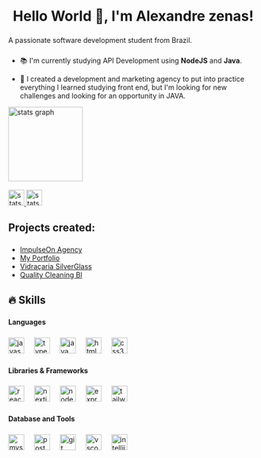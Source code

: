 <h1 align="center">Hello World 👋,  I'm Alexandre zenas! </h1>

###

<p align="left">A passionate software development  student from Brazil.</p>

###

* <p align="left">📚 I'm currently studying API Development using <Strong>NodeJS</Strong> and <Strong>Java</Strong>. <br>
*  🔭 I created a development and marketing agency to put into practice everything I learned studying front end, but I'm looking for new challenges and looking for an opportunity in JAVA.</p>

<div align="left">
  <img src="https://github-readme-stats.vercel.app/api?username=alexandrezenas&hide_title=false&hide_rank=false&show_icons=true&include_all_commits=true&count_private=true&disable_animations=false&theme=gotham&locale=en&hide_border=false&order=1" height="150" alt="stats graph"  />
</div>

<br/>
<!-- Imagens do linkedin e instagram retiradas no dev.to -->
<div align="left">
  <a href="https://www.linkedin.com/in/alexandre-zenas-819b3163/" target="_blank" >
      <img src="https://img.shields.io/badge/LinkedIn-0077B5?style=for-the-badge&logo=linkedin&logoColor=white" height="32" alt="stats         graph"  />
  </a>
  <a href="https://www.instagram.com/alexandrezenas/" target="_blank" >
    <img src="https://img.shields.io/badge/Instagram-E4405F?style=for-the-badge&logo=instagram&logoColor=white" height="32" alt="stats       graph"  />
  </a>
</div>

###

<h2 align="left">Projects created:</h2>

###

* [ImpulseOn Agency](https://impulseonagency.com/) <br>
* [My Portfolio](https://alexandrezenas.github.io/portfolio/) <br>
* [Vidraçaria SilverGlass](https://xn--vidraariasilverglass-70b.com.br/) <br>
* [Quality Cleaning Bl](https://qualitycleaningbl.com/) <br>

###

<h2 align="left">🔥 Skills</h2>

###

<h4 align="left">Languages</h4>

###

<div align="left">
  <img src="https://cdn.jsdelivr.net/gh/devicons/devicon/icons/javascript/javascript-original.svg" height="32" alt="javascript logo"  />
  <img width="12" />
  <img src="https://cdn.jsdelivr.net/gh/devicons/devicon/icons/typescript/typescript-original.svg" height="32" alt="typescript logo"  />
  <img width="12" />
  <img src="https://cdn.jsdelivr.net/gh/devicons/devicon/icons/java/java-original.svg" height="32" alt="java logo"  />
  <img width="12" />
  <img src="https://cdn.jsdelivr.net/gh/devicons/devicon/icons/html5/html5-original.svg" height="32" alt="html5 logo"  />
  <img width="12" />
  <img src="https://cdn.jsdelivr.net/gh/devicons/devicon/icons/css3/css3-original.svg" height="32" alt="css3 logo"  />
</div>

###

<h4 align="left">Libraries & Frameworks</h4>

###

<div align="left">
  <img src="https://cdn.jsdelivr.net/gh/devicons/devicon/icons/react/react-original.svg" height="32" alt="react logo"  />
  <img width="12" />
  <img src="https://cdn.jsdelivr.net/gh/devicons/devicon/icons/nextjs/nextjs-original.svg" height="32" alt="nextjs logo"  />
  <img width="12" />
  <img src="https://cdn.jsdelivr.net/gh/devicons/devicon/icons/nodejs/nodejs-original.svg" height="32" alt="nodejs logo"  />
  <img width="12" />
  <img src="https://cdn.jsdelivr.net/gh/devicons/devicon/icons/express/express-original.svg" height="32" alt="express logo"  />
  <img width="12" />
  <!-- imagens do tailwind retirada de: https://commons.wikimedia.org/wiki/File:Tailwind_CSS_Logo.svg 
       img src="https://upload.wikimedia.org/wikipedia/commons/d/d5/Tailwind_CSS_Logo.svg" height="32" alt="tailwindcss logo"  /> -->
  <!--   icon retirado no: https://icons8.com.br/icons/set/tailwind-css -->
  <img src="https://img.icons8.com/?size=100&id=4PiNHtUJVbLs&format=png&color=000000" height="32" alt="tailwindcss logo"  />
  
</div>

###

<h4 align="left">Database and Tools</h4>

###

<div align="left">
  <img src="https://cdn.jsdelivr.net/gh/devicons/devicon/icons/mysql/mysql-original.svg" height="32" alt="mysql logo"  />
  <img width="12" />
  <img src="https://cdn.jsdelivr.net/gh/devicons/devicon/icons/postgresql/postgresql-original.svg" height="32" alt="postgresql logo"  />
  <img width="12" />
  <img src="https://cdn.jsdelivr.net/gh/devicons/devicon/icons/git/git-original.svg" height="32" alt="git logo"  />
  <img width="12" />
  <img src="https://cdn.jsdelivr.net/gh/devicons/devicon/icons/vscode/vscode-original.svg" height="32" alt="vscode logo"  />
  <img width="12" />
  <img src="https://cdn.jsdelivr.net/gh/devicons/devicon/icons/intellij/intellij-original.svg" height="32" alt="intellij logo"  />
</div>

###

